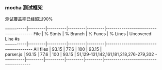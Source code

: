 ### mocha 测试框架

测试覆盖率已经超过90%

-----------|---------|----------|---------|---------|----------------------------------------
File       | % Stmts | % Branch | % Funcs | % Lines | Uncovered Line #s                      
-----------|---------|----------|---------|---------|----------------------------------------
All files  |   93.15 |     77.6 |     100 |   93.15 |                                        
 parser.js |   93.15 |     77.6 |     100 |   93.15 | 51,129-131,142,161,181,218,276-279,302 
-----------|---------|----------|---------|---------|----------------------------------------